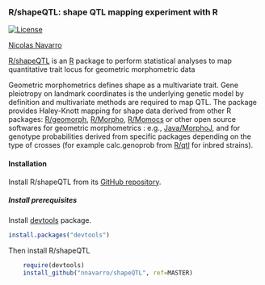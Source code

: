 ### R/shapeQTL: shape QTL mapping experiment with R
[![License](http://img.shields.io/badge/license-GPL%20%28%3E=%202%29-brightgreen.svg?style=flat)](http://www.gnu.org/licenses/gpl-2.0.html)

[Nicolas Navarro](http://nnavarro.free.fr)

[R/shapeQTL](http://nnavarro.free.fr/programs.html) is an [R](http://www.r-project.org) package to perform 
statistical analyses to map quantitative trait locus for geometric morphometric data

Geometric morphometrics defines shape as a multivariate trait. Gene pleiotropy on landmark coordinates is the 
underlying genetic model by definition and multivariate methods are required to map QTL. The package provides 
Haley-Knott mapping for shape data derived from other R packages: [R/geomorph](https://github.com/cran/geomorph), 
[R/Morpho](https://github.com/zarquon42b/Morpho), [R/Momocs](https://github.com/vbonhomme/Momocs/) or other open source 
softwares for geometric morphometrics : e.g., [Java/MorphoJ](http://flywings.org.uk/MorphoJ_page.htm), and for genotype probabilities derived from specific packages 
depending on the type of crosses (for example calc.genoprob from [R/qtl](http://www.rqtl.org) for inbred strains).

#### Installation

Install R/shapeQTL from its [GitHub repository](https://github.com/nnavarro/shapeQTL).

##### Install prerequisites
Install [devtools](https://github.com/hadley/devtools) package.

```r
install.packages("devtools")
```

Then install R/shapeQTL 

```r
	require(devtools)
	install_github("nnavarro/shapeQTL", ref=MASTER)
```
